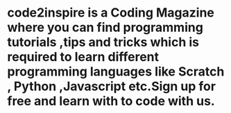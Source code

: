 # code2inspire is a Coding Magazine where you can find programming tutorials ,tips and tricks which is required to learn different programming languages like Scratch , Python ,Javascript etc.Sign up for free and learn with to code with us.
